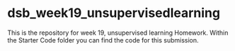 # dsb_week19_unsupervisedlearning
This is the repository for week 19, unsupervised learning Homework. Within the Starter Code folder you can find the code for this submission. 
